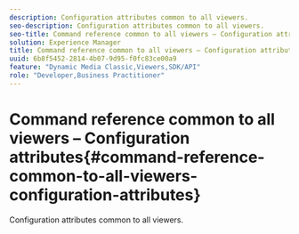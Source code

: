 ```yaml
---
description: Configuration attributes common to all viewers.
seo-description: Configuration attributes common to all viewers.
seo-title: Command reference common to all viewers – Configuration attributes
solution: Experience Manager
title: Command reference common to all viewers – Configuration attributes
uuid: 6b8f5452-2814-4b07-9d95-f0fc83ce00a9
feature: "Dynamic Media Classic,Viewers,SDK/API"
role: "Developer,Business Practitioner"
---
```


# Command reference common to all viewers – Configuration attributes{#command-reference-common-to-all-viewers-configuration-attributes}

Configuration attributes common to all viewers.

